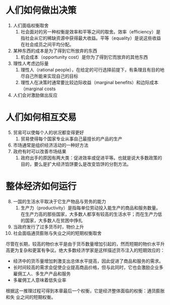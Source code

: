 
# 人们如何做出决策

1. 人们面临权衡取舍
   1. 社会面对的另一种权衡是效率和平等之间的取舍。效率（efficiency）是指社会从它的稀缺资源中获得最大收益。平等（equality）是说这些收益在社会成员之间平均分配。
2. 某种东西的成本是为了得到它所放弃的东西
   1. 机会成本（opportunity cost）是你为了得到它而放弃的其他东西
3. 理性人考虑边际量
   1. 理性人（rational people），在给定的可行选择前提下，有条理且有目的地尽自己所能来实现自己的目标
   2. 理性人在决策时通常要比较边际收益（marginal benefits）和边际成本（marginal costs
4. 人们会对激励做出反应

# 人们如何相互交易

5. 贸易可以使每个人的状况都变得更好
   1. 贸易使得每个国家专业从事自己最擅长的产品的生产
6. 市场通常是组织经济活动的一种好方法
7. 政府有时可以改善市场结果
   1. 政府出手的原因有两大类：促进效率或促进平等。也就是说大多数政策的目的，要么是扩大经济馅饼要么是改变馅饼的分割方法。

# 整体经济如何运行


8. 一国的生活水平取决于它生产物品与劳务的能力
   1. 生产力（productivity）是指每单位劳动投入能生产的商品和服务数量。在生产力高的那些国家，大多数人都享有较高的生活水平；而在生产力低的国家，大多数人在贫困中挣扎
9. 当政府发行了过多货币时，物价上升
10. 社会面临通货膨账与失业之间的短期权衡取舍

尽管在长期，较高的物价水平是由于货币数量增加引起的，然而短期的物价水平升高更为复杂和更富有争议。绝大多数经济学家是这样描述货币注入的短期效应的：
- 经济中的货币量增加刺激支出总体水平提高，因此促进了商品和服务的需求。
- 长时间较高的需求会促使企业提高商品价格，但与此同时，它也会激励企业多雇佣工人、多生产产品和服务
- 多雇佣工人意味着低失业率


根据这一推理过程可得到本章最后一个权衡，它是经济整体面临的权衡：通货膨胀和失
业之间的短期权衡。